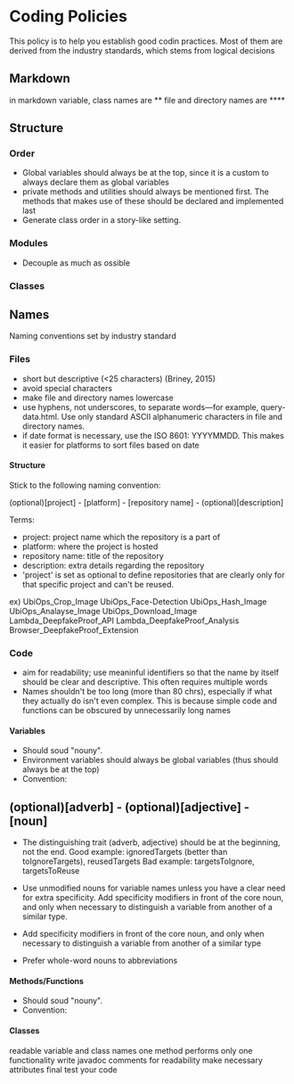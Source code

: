 # Coding Policies
This policy is to help you establish good codin practices. Most of them are derived from the industry standards, which stems from logical decisions

## Markdown
in markdown
variable, class names are **
file and directory names are ****

## Structure

### Order
- Global variables should always be at the top, since it is a custom to always declare them as global variables
- private methods and utilities should always be mentioned first. The methods that makes use of these should be declared and implemented last
- Generate class order in a story-like setting. 

### Modules
- Decouple as much as ossible

### Classes




## Names
Naming conventions set by industry standard

### Files
- short but descriptive (<25 characters) (Briney, 2015)
- avoid special characters
- make file and directory names lowercase
- use hyphens, not underscores, to separate words—for example, query-data.html. Use only standard ASCII alphanumeric characters in file and directory names.
- if date format is necessary, use the ISO 8601: YYYYMMDD. This makes it easier for platforms to sort files based on date

#### Structure
Stick to the following naming convention:

(optional)[project] - [platform] - [repository name] - (optional)[description]

Terms:
- project: project name which the repository is a part of
- platform: where the project is hosted
- repository name: title of the repository
- description: extra details regarding the repository
- 'project' is set as optional to define repositories that are clearly only for that specific project and can't be reused.

ex)
UbiOps_Crop_Image
UbiOps_Face-Detection
UbiOps_Hash_Image
UbiOps_Analayse_Image
UbiOps_Download_Image
Lambda_DeepfakeProof_API
Lambda_DeepfakeProof_Analysis
Browser_DeepfakeProof_Extension

### Code
- aim for readability; use meaninful identifiers so that the name by itself should be clear and descriptive. This often requires multiple words
- Names shouldn't be too long (more than 80 chrs), especially if what they actually do isn't even complex. This is because simple code and functions can be obscured by unnecessarily long names

#### Variables
- Should soud "nouny". 
- Environment variables should always be global variables (thus should always be at the top)
- Convention:

(optional)[adverb] - (optional)[adjective] - [noun]
- 
- The distinguishing trait (adverb, adjective) should be at the beginning, not the end.
Good example: ignoredTargets (better than toIgnoreTargets), reusedTargets 
Bad example: targetsToIgnore, targetsToReuse

- Use unmodified nouns for variable names unless you have a clear need for extra specificity. Add specificity modifiers in front of the core noun, and only when necessary to distinguish a variable from another of a similar type.
- Add specificity modifiers in front of the core noun, and only when necessary to distinguish a variable from another of a similar type
- Prefer whole-word nouns to abbreviations

#### Methods/Functions
- Should soud "nouny". 
- Convention:


#### Classes
readable variable and class names
one method performs only one functionality
write javadoc comments for readability
make necessary attributes final
test your code